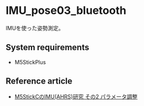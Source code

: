 # IMU_pose03_bluetooth

IMUを使った姿勢測定。

System requirements
-------------------
- M5StickPlus

Reference article
----------
- [M5StickCのIMU(AHRS)研究 その2 パラメータ調整](https://lang-ship.com/blog/work/m5stickc-imu-ahrs-2/)
